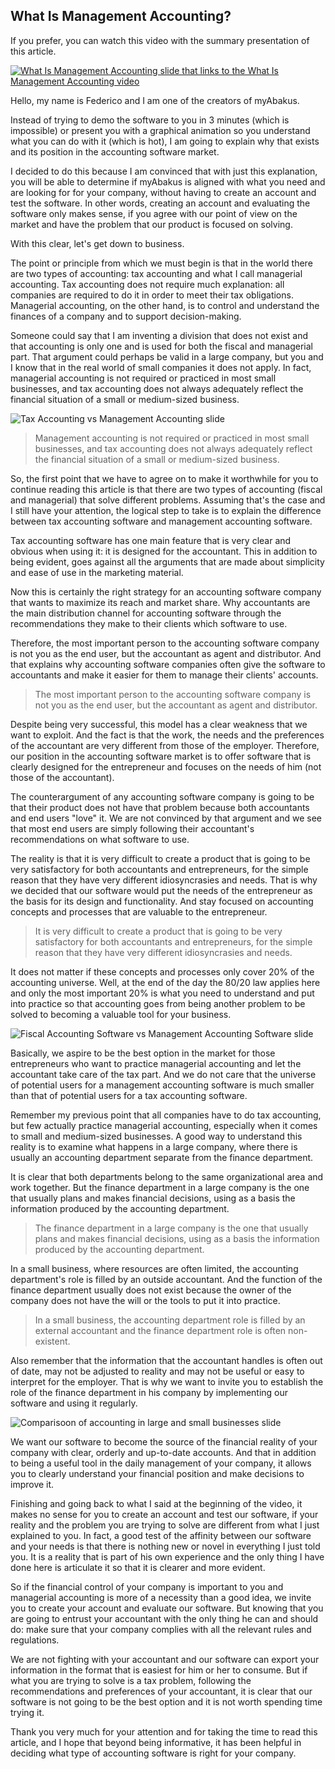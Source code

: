 ## What Is Management Accounting?

If you prefer, you can watch this video with the summary presentation of this article.

<a href=../videos/what-is-management-accounting.html>![What Is Management Accounting slide that links to the What Is Management Accounting video](../images/video-image-en.png)</a>

Hello, my name is Federico and I am one of the creators of myAbakus.

Instead of trying to demo the software to you in 3 minutes (which is impossible) or present you with a graphical animation so you understand what you can do with it (which is hot), I am going to explain why that exists and its position in the accounting software market.

I decided to do this because I am convinced that with just this explanation, you will be able to determine if myAbakus is aligned with what you need and are looking for for your company, without having to create an account and test the software. In other words, creating an account and evaluating the software only makes sense, if you agree with our point of view on the market and have the problem that our product is focused on solving.

With this clear, let's get down to business.

The point or principle from which we must begin is that in the world there are two types of accounting: tax accounting and what I call managerial accounting. Tax accounting does not require much explanation: all companies are required to do it in order to meet their tax obligations. Managerial accounting, on the other hand, is to control and understand the finances of a company and to support decision-making.

Someone could say that I am inventing a division that does not exist and that accounting is only one and is used for both the fiscal and managerial part. That argument could perhaps be valid in a large company, but you and I know that in the real world of small companies it does not apply. In fact, managerial accounting is not required or practiced in most small businesses, and tax accounting does not always adequately reflect the financial situation of a small or medium-sized business.

![Tax Accounting vs Management Accounting slide](../images/slide-1-en.png)

> Management accounting is not required or practiced in most small businesses, and tax accounting does not always adequately reflect the financial situation of a small or medium-sized business.

So, the first point that we have to agree on to make it worthwhile for you to continue reading this article is that there are two types of accounting (fiscal and managerial) that solve different problems. Assuming that's the case and I still have your attention, the logical step to take is to explain the difference between tax accounting software and management accounting software.

Tax accounting software has one main feature that is very clear and obvious when using it: it is designed for the accountant. This in addition to being evident, goes against all the arguments that are made about simplicity and ease of use in the marketing material.

Now this is certainly the right strategy for an accounting software company that wants to maximize its reach and market share. Why accountants are the main distribution channel for accounting software through the recommendations they make to their clients which software to use.

Therefore, the most important person to the accounting software company is not you as the end user, but the accountant as agent and distributor. And that explains why accounting software companies often give the software to accountants and make it easier for them to manage their clients' accounts.

> The most important person to the accounting software company is not you as the end user, but the accountant as agent and distributor.

Despite being very successful, this model has a clear weakness that we want to exploit. And the fact is that the work, the needs and the preferences of the accountant are very different from those of the employer. Therefore, our position in the accounting software market is to offer software that is clearly designed for the entrepreneur and focuses on the needs of him (not those of the accountant).

The counterargument of any accounting software company is going to be that their product does not have that problem because both accountants and end users "love" it. We are not convinced by that argument and we see that most end users are simply following their accountant's recommendations on what software to use.

The reality is that it is very difficult to create a product that is going to be very satisfactory for both accountants and entrepreneurs, for the simple reason that they have very different idiosyncrasies and needs. That is why we decided that our software would put the needs of the entrepreneur as the basis for its design and functionality. And stay focused on accounting concepts and processes that are valuable to the entrepreneur.

> It is very difficult to create a product that is going to be very satisfactory for both accountants and entrepreneurs, for the simple reason that they have very different idiosyncrasies and needs.

It does not matter if these concepts and processes only cover 20% of the accounting universe. Well, at the end of the day the 80/20 law applies here and only the most important 20% is what you need to understand and put into practice so that accounting goes from being another problem to be solved to becoming a valuable tool for your business. 

![Fiscal Accounting Software vs Management Accounting Software slide](../images/slide-2-en.png)

Basically, we aspire to be the best option in the market for those entrepreneurs who want to practice managerial accounting and let the accountant take care of the tax part. And we do not care that the universe of potential users for a management accounting software is much smaller than that of potential users for a tax accounting software.

Remember my previous point that all companies have to do tax accounting, but few actually practice managerial accounting, especially when it comes to small and medium-sized businesses. A good way to understand this reality is to examine what happens in a large company, where there is usually an accounting department separate from the finance department.

It is clear that both departments belong to the same organizational area and work together. But the finance department in a large company is the one that usually plans and makes financial decisions, using as a basis the information produced by the accounting department.

> The finance department in a large company is the one that usually plans and makes financial decisions, using as a basis the information produced by the accounting department.

In a small business, where resources are often limited, the accounting department's role is filled by an outside accountant. And the function of the finance department usually does not exist because the owner of the company does not have the will or the tools to put it into practice.

> In a small business, the accounting department role is filled by an external accountant and the finance department role is often non-existent.

Also remember that the information that the accountant handles is often out of date, may not be adjusted to reality and may not be useful or easy to interpret for the employer. That is why we want to invite you to establish the role of the finance department in his company by implementing our software and using it regularly. 

![Comparisoon of accounting in large and small businesses slide](../images/slide-3-en.png)

We want our software to become the source of the financial reality of your company with clear, orderly and up-to-date accounts. And that in addition to being a useful tool in the daily management of your company, it allows you to clearly understand your financial position and make decisions to improve it.

Finishing and going back to what I said at the beginning of the video, it makes no sense for you to create an account and test our software, if your reality and the problem you are trying to solve are different from what I just explained to you. In fact, a good test of the affinity between our software and your needs is that there is nothing new or novel in everything I just told you. It is a reality that is part of his own experience and the only thing I have done here is articulate it so that it is clearer and more evident.

So if the financial control of your company is important to you and managerial accounting is more of a necessity than a good idea, we invite you to create your account and evaluate our software. But knowing that you are going to entrust your accountant with the only thing he can and should do: make sure that your company complies with all the relevant rules and regulations.

We are not fighting with your accountant and our software can export your information in the format that is easiest for him or her to consume. But if what you are trying to solve is a tax problem, following the recommendations and preferences of your accountant, it is clear that our software is not going to be the best option and it is not worth spending time trying it.

Thank you very much for your attention and for taking the time to read this article, and I hope that beyond being informative, it has been helpful in deciding what type of accounting software is right for your company. 

